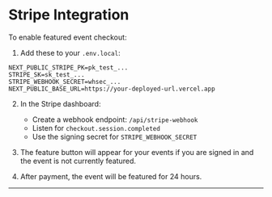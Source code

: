 # Stripe Integration

To enable featured event checkout:

1. Add these to your `.env.local`:

```
NEXT_PUBLIC_STRIPE_PK=pk_test_...
STRIPE_SK=sk_test_...
STRIPE_WEBHOOK_SECRET=whsec_...
NEXT_PUBLIC_BASE_URL=https://your-deployed-url.vercel.app
```

2. In the Stripe dashboard:
   - Create a webhook endpoint: `/api/stripe-webhook`
   - Listen for `checkout.session.completed`
   - Use the signing secret for `STRIPE_WEBHOOK_SECRET`

3. The feature button will appear for your events if you are signed in and the event is not currently featured.

4. After payment, the event will be featured for 24 hours.

---
